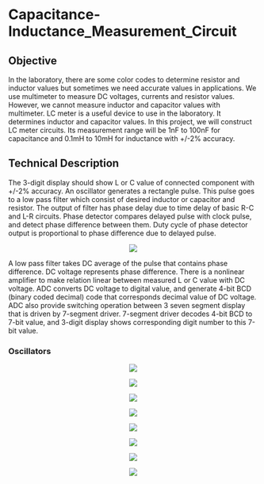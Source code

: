 # Capacitance-Inductance_Measurement_Circuit

## Objective
In the laboratory, there are some color codes to determine resistor and inductor values but sometimes we need accurate values in applications. We use multimeter to measure DC voltages, currents and resistor values. However, we     cannot measure inductor and capacitor values with multimeter. LC meter is a useful device to use in the laboratory. It determines inductor and capacitor values. In this project, we will construct LC meter circuits. Its measurement range will be 1nF to 100nF for capacitance and 0.1mH to 10mH for inductance with +/-2% accuracy. 

## Technical Description

The 3-digit display should show L or C value of connected component with +/-2% accuracy. An oscillator generates a rectangle pulse. This pulse goes to a low pass filter which consist of desired inductor or capacitor and resistor. The output of filter has phase delay due to time delay of basic R-C and L-R circuits. Phase detector compares delayed pulse with clock pulse, and detect phase difference between them. Duty cycle of phase detector output is proportional to phase difference due to delayed pulse.

<p align="center"><img src="/images/1.jpg"/></p>

A low pass filter takes DC average of the pulse that contains phase difference. DC voltage represents phase difference. There is a nonlinear amplifier to make relation linear between measured L or C value with DC voltage. ADC converts DC voltage to digital value, and generate 4-bit BCD (binary coded decimal) code that corresponds decimal value of DC voltage. ADC also provide switching operation between 3 seven segment display that is driven by 7-segment driver. 7-segment driver decodes 4-bit BCD to 7-bit value, and 3-digit display shows corresponding digit number to this 7-bit value.   

### Oscillators

<p align="center"><img src="/images/2.jpg"/></p>

<p align="center"><img src="/images/3.jpg"/></p>

<p align="center"><img src="/images/4.jpg"/></p>

<p align="center"><img src="/images/5.jpg"/></p>

<p align="center"><img src="/images/6.jpg"/></p>

<p align="center"><img src="/images/7.jpg"/></p>

<p align="center"><img src="/images/8.jpg"/></p>

<p align="center"><img src="/images/9.jpg"/></p>


